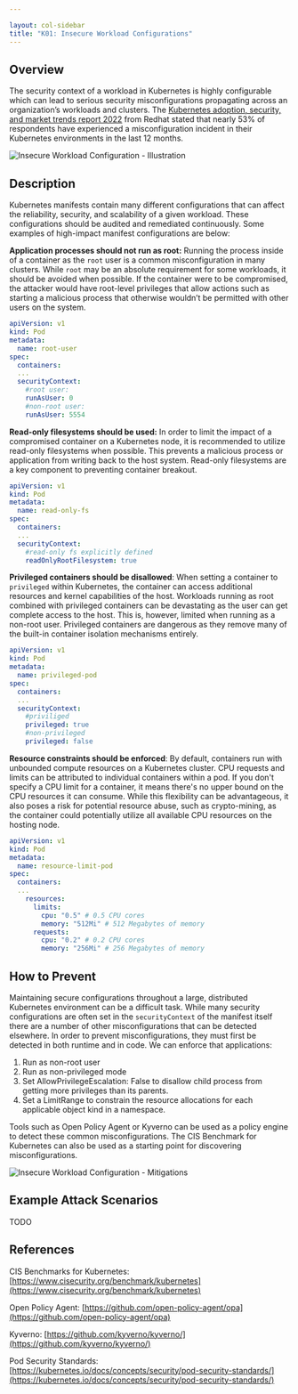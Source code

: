 ```yaml
---

layout: col-sidebar
title: "K01: Insecure Workload Configurations"
---
```


## Overview

The security context of a workload in Kubernetes is highly configurable which
can lead to serious security misconfigurations propagating across an
organization’s workloads and clusters. The [Kubernetes adoption, security, and
market trends report
2022](https://www.redhat.com/en/resources/kubernetes-adoption-security-market-trends-overview)
from Redhat stated that nearly 53% of respondents have experienced a
misconfiguration incident in their Kubernetes environments in the last 12
months.

![Insecure Workload Configuration -
Illustration](../../../assets/images/K01-2022.gif)

## Description

Kubernetes manifests contain many different configurations that can affect the
reliability, security, and scalability of a given workload. These configurations
should be audited and remediated continuously. Some examples of high-impact
manifest configurations are below:

**Application processes should not run as root:** Running the process inside of
a container as the `root` user is a common misconfiguration in many clusters.
While `root` may be an absolute requirement for some workloads, it should be
avoided when possible. If the container were to be compromised, the attacker
would have root-level privileges that allow actions such as starting a malicious
process that otherwise wouldn’t be permitted with other users on the system.

```yaml
apiVersion: v1  
kind: Pod  
metadata:  
  name: root-user
spec:  
  containers:
  ...
  securityContext:  
    #root user:
    runAsUser: 0
    #non-root user:
    runAsUser: 5554
```

**Read-only filesystems should be used:** In order to limit the impact of a
compromised container on a Kubernetes node, it is recommended to utilize
read-only filesystems when possible. This prevents a malicious process or
application from writing back to the host system. Read-only filesystems are a
key component to preventing container breakout.

```yaml
apiVersion: v1  
kind: Pod  
metadata:  
  name: read-only-fs
spec:  
  containers:  
  ...
  securityContext:  
    #read-only fs explicitly defined
    readOnlyRootFilesystem: true
```

**Privileged containers should be disallowed**: When setting a container to
`privileged` within Kubernetes, the container can access additional resources
and kernel capabilities of the host. Workloads running as root combined with
privileged containers can be devastating as the user can get complete access to
the host. This is, however, limited when running as a non-root user. Privileged
containers are dangerous as they remove many of the built-in container isolation
mechanisms entirely.

```yaml
apiVersion: v1  
kind: Pod  
metadata:  
  name: privileged-pod
spec:  
  containers:  
  ...
  securityContext:  
    #priviliged 
    privileged: true
    #non-privileged 
    privileged: false
```

**Resource constraints should be enforced**: By default, containers run with
unbounded compute resources on a Kubernetes cluster. CPU requests and limits
can be attributed to individual containers within a pod. If you don't specify
a CPU limit for a container, it means there's no upper bound on the CPU
resources it can consume. While this flexibility can be advantageous, it also
poses a risk for potential resource abuse, such as crypto-mining, as the
container could potentially utilize all available CPU resources on the
hosting node.

```yaml
apiVersion: v1
kind: Pod
metadata:
  name: resource-limit-pod
spec:
  containers:
  ...
    resources:
      limits:
        cpu: "0.5" # 0.5 CPU cores
        memory: "512Mi" # 512 Megabytes of memory
      requests:
        cpu: "0.2" # 0.2 CPU cores
        memory: "256Mi" # 256 Megabytes of memory
```

## How to Prevent

Maintaining secure configurations throughout a large, distributed Kubernetes
environment can be a difficult task. While many security configurations are
often set in the `securityContext` of the manifest itself there are a number of
other misconfigurations that can be detected elsewhere. In order to prevent
misconfigurations, they must first be detected in both runtime and in code. We
can enforce that applications:

1. Run as non-root user
2. Run as non-privileged mode
3. Set AllowPrivilegeEscalation: False to disallow child process from
getting more privileges than its parents.
4. Set a LimitRange to constrain the resource allocations for each applicable
object kind in a namespace.

Tools such as Open Policy Agent or Kyverno can be used as a policy engine to detect these
common misconfigurations. The CIS Benchmark for Kubernetes can also be used as a
starting point for discovering misconfigurations.

![Insecure Workload Configuration -
Mitigations](../../../assets/images/K01-2022-mitigation.gif)

## Example Attack Scenarios

TODO

## References

CIS Benchmarks for Kubernetes:
[https://www.cisecurity.org/benchmark/kubernetes](https://www.cisecurity.org/benchmark/kubernetes)

Open Policy Agent:
[https://github.com/open-policy-agent/opa](https://github.com/open-policy-agent/opa)

Kyverno:
[https://github.com/kyverno/kyverno/](https://github.com/kyverno/kyverno/)

Pod Security Standards:
[https://kubernetes.io/docs/concepts/security/pod-security-standards/](https://kubernetes.io/docs/concepts/security/pod-security-standards/)
